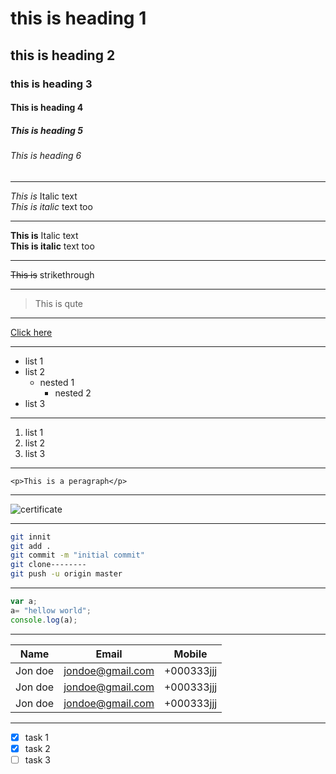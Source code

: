 <!--heading-->
# this is heading 1
## this is heading 2
### this is heading 3
#### This is heading 4
##### This is heading 5
###### This is heading 6
___
<!-- italic -->

*This is* Italic text<br>
_This is italic_ text too<br>
___
<!-- strong -->

**This is** Italic text<br>
__This is italic__ text too<br>
___
<!-- strike through-->

~~This is~~ strikethrough<br>

<!-- horizintal rule -->
___

<!-- blockqute -->
>This is qute
___
<!-- links -->

[Click here](www.abhost.netlify.app "Web hosting")
___
<!-- unorderd list -->
* list 1
* list 2
    * nested 1
        * nested 2
* list 3
___

<!-- orderd list -->

1. list 1
1. list 2
1. list 3

___
<!-- inline code -->
`<p>This is a peragraph</p>`
___
<!-- image -->
![certificate](image/cart.jpg)
___

<!-- github markdown -->

```bash
git innit
git add .
git commit -m "initial commit"
git clone--------
git push -u origin master

```
___

```javascript
var a;
a= "hellow world";
console.log(a);
```
___
<!-- tables -->

| Name | Email  |Mobile     |
|------|--------|----------|
|Jon doe| jondoe@gmail.com|+000333jjj|
|Jon doe| jondoe@gmail.com|+000333jjj|
|Jon doe| jondoe@gmail.com|+000333jjj|
___

<!-- task list -->

* [x] task 1
* [x] task 2
* [ ] task 3